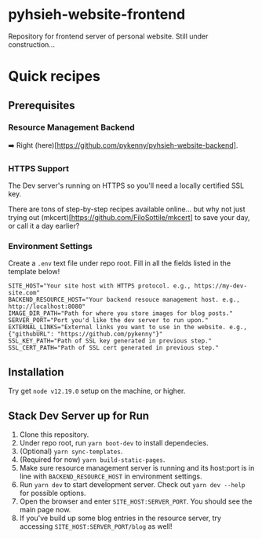# pyhsieh-website-frontend

Repository for frontend server of personal website. Still under construction...

# Quick recipes

## Prerequisites

### Resource Management Backend

➡️ Right (here)[https://github.com/pykenny/pyhsieh-website-backend].

### HTTPS Support

The Dev server's running on HTTPS so you'll need a locally certified SSL key.

There are tons of step-by-step recipes available online... but why not just trying out (mkcert)[https://github.com/FiloSottile/mkcert] to save your day, or call it a day earlier?

### Environment Settings

Create a `.env` text file under repo root. Fill in all the fields listed in the template below!

```text
SITE_HOST="Your site host with HTTPS protocol. e.g., https://my-dev-site.com"
BACKEND_RESOURCE_HOST="Your backend resouce management host. e.g., http://localhost:8080"
IMAGE_DIR_PATH="Path for where you store images for blog posts."
SERVER_PORT="Port you'd like the dev server to run upon."
EXTERNAL_LINKS="External links you want to use in the website. e.g., {"githubURL": "https://github.com/pykenny"}"
SSL_KEY_PATH="Path of SSL key generated in previous step."
SSL_CERT_PATH="Path of SSL cert generated in previous step."
```

## Installation

Try get `node v12.19.0` setup on the machine, or higher.

## Stack Dev Server up for Run

1. Clone this repository.
2. Under repo root, run `yarn boot-dev` to install dependecies.
3. (Optional) `yarn sync-templates`.
4. (Required for now) `yarn build-static-pages`.
5. Make sure resource management server is running and its host:port is in line with `BACKEND_RESOURCE_HOST` in environment settings.
6. Run `yarn dev` to start development server. Check out `yarn dev --help` for possible options.
7. Open the browser and enter `SITE_HOST:SERVER_PORT`. You should see the main page now.
8. If you've build up some blog entries in the resource server, try accessing `SITE_HOST:SERVER_PORT/blog` as well!
